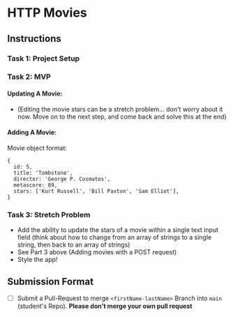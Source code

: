 # HTTP Movies

## Instructions

### Task 1: Project Setup 

<!-- - **Fork** this repository, then clone your fork. -->
<!-- - Run `npm install` to download dependencies. -->
<!-- - Run the server using `npm start`. -->
<!-- - In a separate terminal cd into the `client` folder and run `npm install` to download dependencies. -->
<!-- - Still inside the `client` folder run `npm start` to run the client application. -->

### Task 2: MVP

#### Updating A Movie:

<!-- - Add a route at the path `/update-movie/:id` -->
<!-- - Create a component with a form to update the chosen movie -->
<!-- - Add a button in the movie component that routes you to your new route with the movies's id as the URL param -->
<!-- - The form should make a PUT request to the server when submitted -->
<!-- - When the call comes back successfully, reset your form state and route the user to `/` where they will see the updated movie in the list -->
- (Editing the movie stars can be a stretch problem... don't worry about it now. Move on to the next step, and come back and solve this at the end)

<!-- Movie object format:

```
{
  id: 5,
  title: 'Tombstone',
  director: 'George P. Cosmatos',
  metascore: 89,
  stars: ['Kurt Russell', 'Bill Paxton', 'Sam Elliot'],
} -->
<!-- ``` -->

<!-- #### Deleting A Movie: -->

<!-- - Add a delete button in the movie component that makes a DELETE request -->
<!-- - When the call comes back successfully, route the user to `/` where they will see the updated movie list without the deleted movie -->



#### Adding A Movie:

<!-- - Add a route at the path `/add-movie` -->
<!-- - Create a component with a form to add a new movie -->
<!-- - Each created movie should have the following format (notice the array of strings - this will test your JS skills, so work through it methodically) -->
<!-- - The form should make a POST request to the server when submitted -->
<!-- - When the call comes back successfully, reset your form state and route the user to `/movies` -->

Movie object format:

```
{
  id: 5,
  title: 'Tombstone',
  director: 'George P. Cosmatos',
  metascore: 89,
  stars: ['Kurt Russell', 'Bill Paxton', 'Sam Elliot'],
}
```













### Task 3: Stretch Problem

- Add the ability to update the stars of a movie within a single text input field (think about how to change from an array of strings to a single string, then back to an array of strings)
- See Part 3 above (Adding movies with a POST request)
- Style the app!

## Submission Format
* [ ] Submit a Pull-Request to merge `<firstName-lastName>` Branch into `main` (student's  Repo). **Please don't merge your own pull request**

